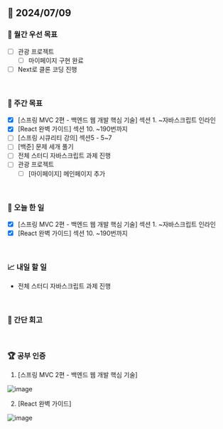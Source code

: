 ## 📅 2024/07/09

### 🚀 월간 우선 목표

- [ ] 관광 프로젝트
  - [ ] 마이페이지 구현 완료
- [ ] Next로 클론 코딩 진행

<br />

### 👏 주간 목표

- [x] [스프링 MVC 2편 - 백엔드 웹 개발 핵심 기술]  섹션 1. ~자바스크립트 인라인
- [x] [React 완벽 가이드] 섹션 10. ~190번까지
- [ ] [스프링 시큐리티 강의] 섹션5 - 5~7
- [ ] [백준] 문제 세개 풀기
- [ ] 전체 스터디 자바스크립트 과제 진행
- [ ] 관광 프로젝트
  - [ ] [마이페이지] 메인페이지 추가

<br />

### 💯 오늘 한 일

- [x] [스프링 MVC 2편 - 백엔드 웹 개발 핵심 기술]  섹션 1. ~자바스크립트 인라인
- [x] [React 완벽 가이드] 섹션 10. ~190번까지

<br />

### 📈 내일 할 일

- 전체 스터디 자바스크립트 과제 진행

<br />

### 🤔 간단 회고

<br />

### 🏆 공부 인증

1. [스프링 MVC 2편 - 백엔드 웹 개발 핵심 기술]

![image](https://github.com/suld2495/TIL/assets/42727909/bac5bf9d-08a2-49a6-bef2-17787b739b82)

2. [React 완벽 가이드]

![image](https://github.com/suld2495/TIL/assets/42727909/dba622bc-bd31-4a36-b26c-682958d4706b)
